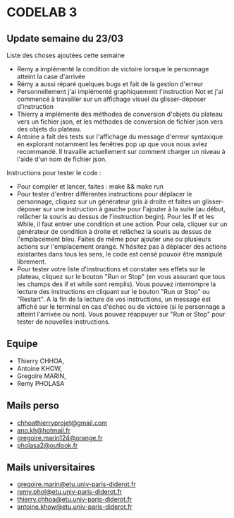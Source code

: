 # CODELAB 3

## Update semaine du 23/03

Liste des choses ajoutées cette semaine
- Remy a implémenté la condition de victoire lorsque le personnage atteint la case d'arrivée
- Rémy a aussi réparé quelques bugs et fait de la gestion d'erreur
- Personnellement j'ai implémenté graphiquement l'instruction Not et j'ai commencé à travailler sur un affichage visuel du glisser-déposer d'instruction
- Thierry a implémenté des méthodes de conversion d'objets du plateau vers un fichier json, et les méthodes de conversion de fichier json vers des objets du plateau.
- Antoine a fait des tests sur l'affichage du message d'erreur syntaxique en explorant notamment les fenêtres pop up que vous nous aviez recommandé. Il travaille actuellement sur comment charger un niveau à l'aide d'un nom de fichier json.

Instructions pour tester le code : 
- Pour compiler et lancer, faites : make && make run
- Pour tester d'entrer différentes instructions pour déplacer le personnage, cliquez sur un générateur gris à droite et faites un glisser-déposer sur une instruction à gauche pour l'ajouter à la suite (au début, relâcher la souris au dessus de l'instruction begin). Pour les If et les While, il faut entrer une condition et une action. Pour cela, cliquer sur un générateur de condition à droite et relâchez la souris au dessus de l'emplacement bleu. Faites de même pour ajouter une ou plusieurs actions sur l'emplacement orange. N'hésitez pas à déplacer des actions existantes dans tous les sens, le code est censé pouvoir être manipulé librement.
- Pour tester votre liste d'instructions et constater ses effets sur le plateau, cliquez sur le bouton "Run or Stop" (en vous assurant que tous les champs des if et while sont remplis). Vous pouvez interrompre la lecture des instructions en cliquant sur le bouton "Run or Stop" ou "Restart". A la fin de la lecture de vos instructions, un message est affiché sur le terminal en cas d'échec ou de victoire (si le personnage a atteint l'arrivée ou non). Vous pouvez réappuyer sur "Run or Stop" pour tester de nouvelles instructions.


## Equipe

- Thierry CHHOA,
- Antoine KHOW,
- Gregoire  MARIN,
- Remy PHOLASA

## Mails perso

- chhoathierryprojet@gmail.com
- ano.kh@hotmail.fr
- gregoire.marin124@orange.fr
- pholasa2@outlook.fr

## Mails universitaires

- gregoire.marin@etu.univ-paris-diderot.fr
- remy.phol@etu.univ-paris-diderot.fr
- thierry.chhoa@etu.univ-paris-diderot.fr
- antoine.khow@etu.univ-paris-diderot.fr
